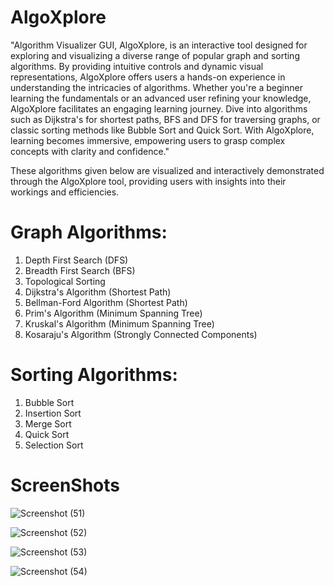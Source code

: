 # AlgoXplore
"Algorithm Visualizer GUI, AlgoXplore, is an interactive tool designed for exploring and visualizing a diverse range of popular graph and sorting algorithms. By providing intuitive controls and dynamic visual representations, AlgoXplore offers users a hands-on experience in understanding the intricacies of algorithms. Whether you're a beginner learning the fundamentals or an advanced user refining your knowledge, AlgoXplore facilitates an engaging learning journey. Dive into algorithms such as Dijkstra's for shortest paths, BFS and DFS for traversing graphs, or classic sorting methods like Bubble Sort and Quick Sort. With AlgoXplore, learning becomes immersive, empowering users to grasp complex concepts with clarity and confidence."

These algorithms given below are  visualized and interactively demonstrated through the AlgoXplore tool, providing users with insights into their workings and efficiencies.

# Graph Algorithms:

1) Depth First Search (DFS)
2) Breadth First Search (BFS)
3) Topological Sorting
4) Dijkstra's Algorithm (Shortest Path)
4) Bellman-Ford Algorithm (Shortest Path)
5) Prim's Algorithm (Minimum Spanning Tree)
6) Kruskal's Algorithm (Minimum Spanning Tree)
7) Kosaraju's Algorithm (Strongly Connected Components)

# Sorting Algorithms:

1) Bubble Sort
2) Insertion Sort
3) Merge Sort
4) Quick Sort
5) Selection Sort

# ScreenShots

![Screenshot (51)](https://github.com/El-Vaibhav/AlgoXplore/assets/135622906/166f557b-ac9d-4eb3-81f9-97c217c7cef6)


![Screenshot (52)](https://github.com/El-Vaibhav/AlgoXplore/assets/135622906/2996932c-ccb2-40bb-b49e-a79fcc92a48a)


![Screenshot (53)](https://github.com/El-Vaibhav/AlgoXplore/assets/135622906/bda0adcc-ad46-45e6-a319-ed48bd95d97e)


![Screenshot (54)](https://github.com/El-Vaibhav/AlgoXplore/assets/135622906/a6751999-dc95-4a13-a15d-7df65430b067)








